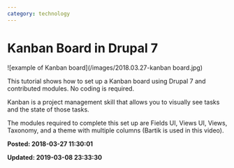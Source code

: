 ```yaml
---
category: technology
---
```

# Kanban Board in Drupal 7

![example of Kanban board](/images/2018.03.27-kanban board.jpg)

This tutorial shows how to set up a Kanban board using Drupal 7 and contributed modules. No coding is required. 

Kanban is a project management skill that allows you to visually see tasks and the state of those tasks.

The modules required to complete this set up are Fields UI, Views UI, Views, Taxonomy, and a theme with multiple columns (Bartik is used in this video).

**Posted: 2018-03-27 11:30:01** 

**Updated: 2019-03-08 23:33:30** 
